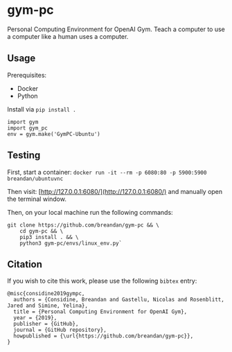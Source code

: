 # gym-pc

Personal Computing Environment for OpenAI Gym. Teach a computer to use a computer like a human uses a computer.

## Usage

Prerequisites: 

* Docker
* Python

Install via `pip install .`

```
import gym
import gym_pc
env = gym.make('GymPC-Ubuntu')
```

## Testing

First, start a container: `docker run -it --rm -p 6080:80 -p 5900:5900 breandan/ubuntuvnc`

Then visit: [http://127.0.0.1:6080/](http://127.0.0.1:6080/) and manually open the terminal window.

Then, on your local machine run the following commands: 

```
git clone https://github.com/breandan/gym-pc && \
    cd gym-pc && \
    pip3 install . && \
    python3 gym-pc/envs/linux_env.py`
```

## Citation

If you wish to cite this work, please use the following `bibtex` entry:

```
@misc{considine2019gympc,
  authors = {Considine, Breandan and Gastellu, Nicolas and Rosenblitt, Jared and Simine, Yelina},
  title = {Personal Computing Environment for OpenAI Gym},
  year = {2019},
  publisher = {GitHub},
  journal = {GitHub repository},
  howpublished = {\url{https://github.com/breandan/gym-pc}},
}
```